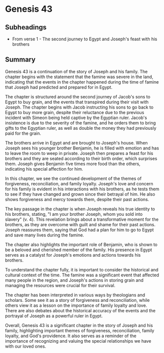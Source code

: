 # Genesis 43

## Subheadings

* From verse 1 - The second journey to Egypt and Joseph's feast with his brothers

## Summary

Genesis 43 is a continuation of the story of Joseph and his family. The chapter begins with the statement that the famine was severe in the land, indicating that the events in the chapter happened during the time of famine that Joseph had predicted and prepared for in Egypt.

The chapter is structured around the second journey of Jacob's sons to Egypt to buy grain, and the events that transpired during their visit with Joseph. The chapter begins with Jacob instructing his sons to go back to Egypt to buy more grain, despite their reluctance due to the previous incident with Simeon being held captive by the Egyptian ruler. Jacob's insistence is due to the severity of the famine, and he orders them to bring gifts to the Egyptian ruler, as well as double the money they had previously paid for the grain.

The brothers arrive in Egypt and are brought to Joseph's house. When Joseph sees his younger brother Benjamin, he is filled with emotion and has to leave the room to weep in private. Joseph then prepares a feast for his brothers and they are seated according to their birth order, which surprises them. Joseph gives Benjamin five times more food than the others, indicating his special affection for him.

In this chapter, we see the continued development of the themes of forgiveness, reconciliation, and family loyalty. Joseph's love and concern for his family is evident in his interactions with his brothers, as he tests them to see if they have changed and grown since their betrayal of him. He also shows forgiveness and mercy towards them, despite their past actions.

The key passage in the chapter is when Joseph reveals his true identity to his brothers, stating, "I am your brother Joseph, whom you sold into slavery" (v. 4). This revelation brings about a transformative moment for the brothers, as they are overcome with guilt and shame for their past actions. Joseph reassures them, saying that God had a plan for him to go to Egypt and save many lives during the famine.

The chapter also highlights the important role of Benjamin, who is shown to be a beloved and cherished member of the family. His presence in Egypt serves as a catalyst for Joseph's emotions and actions towards his brothers.

To understand the chapter fully, it is important to consider the historical and cultural context of the time. The famine was a significant event that affected many people in the region, and Joseph's actions in storing grain and managing the resources were crucial for their survival.

The chapter has been interpreted in various ways by theologians and scholars. Some see it as a story of forgiveness and reconciliation, while others view it as a lesson on the importance of family loyalty and love. There are also debates about the historical accuracy of the events and the portrayal of Joseph as a powerful ruler in Egypt.

Overall, Genesis 43 is a significant chapter in the story of Joseph and his family, highlighting important themes of forgiveness, reconciliation, family loyalty, and God's providence. It also serves as a reminder of the importance of recognizing and valuing the special relationships we have with our loved ones.